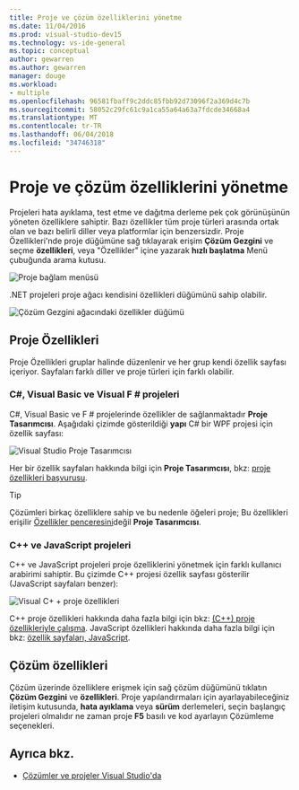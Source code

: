 ```yaml
---
title: Proje ve çözüm özelliklerini yönetme
ms.date: 11/04/2016
ms.prod: visual-studio-dev15
ms.technology: vs-ide-general
ms.topic: conceptual
author: gewarren
ms.author: gewarren
manager: douge
ms.workload:
- multiple
ms.openlocfilehash: 96581fbaff9c2ddc85fbb92d73096f2a369d4c7b
ms.sourcegitcommit: 58052c29fc61c9a1ca55a64a63a7fdcde34668a4
ms.translationtype: MT
ms.contentlocale: tr-TR
ms.lasthandoff: 06/04/2018
ms.locfileid: "34746318"
---
```

# <a name="manage-project-and-solution-properties"></a>Proje ve çözüm özelliklerini yönetme

Projeleri hata ayıklama, test etme ve dağıtma derleme pek çok görünüşünün yöneten özelliklere sahiptir. Bazı özellikler tüm proje türleri arasında ortak olan ve bazı belirli diller veya platformlar için benzersizdir. Proje Özellikleri'nde proje düğümüne sağ tıklayarak erişim **Çözüm Gezgini** ve seçme **özellikleri**, veya "Özellikler" içine yazarak **hızlı başlatma** Menü çubuğunda arama kutusu.

![Proje bağlam menüsü](../ide/media/vs2015_proj_prop_menu.gif)

.NET projeleri proje ağacı kendisini özellikleri düğümünü sahip olabilir.

![Çözüm Gezgini ağacındaki özellikler düğümü](../ide/media/vs2015_props_se.png)

## <a name="project-properties"></a>Proje Özellikleri

Proje Özellikleri gruplar halinde düzenlenir ve her grup kendi özellik sayfası içeriyor. Sayfaları farklı diller ve proje türleri için farklı olabilir.

### <a name="c-visual-basic-and-f-projects"></a>C#, Visual Basic ve Visual F # projeleri

C#, Visual Basic ve F # projelerinde özellikler de sağlanmaktadır **Proje Tasarımcısı**. Aşağıdaki çizimde gösterildiği **yapı** C# bir WPF projesi için özellik sayfası:

![Visual Studio Proje Tasarımcısı](../ide/media/vs2015_proppage_build.png)

Her bir özellik sayfaları hakkında bilgi için **Proje Tasarımcısı**, bkz: [proje özellikleri başvurusu](../ide/reference/project-properties-reference.md).

> [!TIP]
> Çözümleri birkaç özelliklere sahip ve bu nedenle öğeleri proje; Bu özellikleri erişilir [Özellikler penceresini](../ide/reference/properties-window.md)değil **Proje Tasarımcısı**.

### <a name="c-and-javascript-projects"></a>C++ ve JavaScript projeleri

C++ ve JavaScript projeleri proje özelliklerini yönetmek için farklı kullanıcı arabirimi sahiptir. Bu çizimde C++ projesi özellik sayfası gösterilir (JavaScript sayfaları benzer):

![Visual C&#43; &#43; proje özellikleri](../ide/media/vs2015_projprops_cpp.png)

C++ proje özellikleri hakkında daha fazla bilgi için bkz: [(C++) proje özellikleriyle çalışma](/cpp/ide/working-with-project-properties). JavaScript özellikleri hakkında daha fazla bilgi için bkz: [özellik sayfaları, JavaScript](../ide/reference/property-pages-javascript.md).

## <a name="solution-properties"></a>Çözüm özellikleri

Çözüm üzerinde özelliklere erişmek için sağ çözüm düğümünü tıklatın **Çözüm Gezgini** ve **özellikleri**. Proje yapılandırmaları için ayarlayabileceğiniz iletişim kutusunda, **hata ayıklama** veya **sürüm** derlemeleri, seçin başlangıç projeleri olmalıdır ne zaman proje **F5** basılı ve kod ayarlayın Çözümleme seçenekleri.

## <a name="see-also"></a>Ayrıca bkz.

- [Çözümler ve projeler Visual Studio'da](../ide/solutions-and-projects-in-visual-studio.md)
